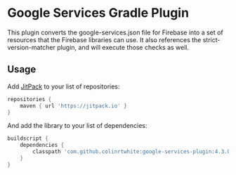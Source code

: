 # Google Services Gradle Plugin

This plugin converts the google-services.json file for Firebase into a set of resources that the Firebase libraries can use. It also references the strict-version-matcher plugin, and will execute those checks as well. 

## Usage

Add [JitPack](https://jitpack.io) to your list of repositories:

```groovy
repositories {
    maven { url 'https://jitpack.io' }
}
```

And add the library to your list of dependencies:

```groovy
buildscript {
    dependencies {
        classpath 'com.github.colinrtwhite:google-services-plugin:4.3.0'
    }
}
```
